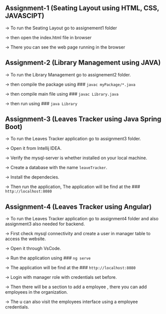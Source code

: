## Assignment-1 (Seating Layout using HTML, CSS, JAVASCIPT)

-> To run the Seating Layout go to assignement1 folder

-> then open the index.html file in browser

-> There you can see the web page running in the browser


## Assignment-2 (Library Management using JAVA)

-> To run the Library Management go to assignement2 folder.

-> then compile the package using  ### `javac myPackage/*.java`

-> then compile main file using ### `javac Library.java`

-> then run using ### `java Library`

## Assignment-3 (Leaves Tracker using Java Spring Boot) 

-> To run the Leaves Tracker application go to assignment3 folder.

-> Open it from Intellij IDEA.

-> Verify the mysql-server is whether installed on your local machine.

-> Create a database with the name `leaveTracker`.

-> Install the dependecies.

-> Then run the application, The application will be find at the ### `http://localhost:8080`

## Assignment-4 (Leaves Tracker using Angular)

-> To run the Leaves Tracker application go to assignment4 folder and also assignment3 also needed for backend.

-> First check mysql connectivity and create a user in manager table to access the website.

-> Open it through VsCode.

-> Run the application using ### `ng serve`

-> The application will be find at the ### `http://localhost:8080`

-> Login with manager role with credentials set before.

-> Then there will be a section to add a employee , there you can add employees in the organization.

-> The u can also visit the employees interface using a employee credentials.
